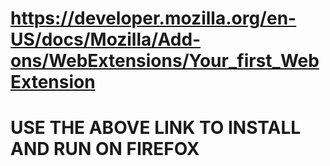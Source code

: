 # https://developer.mozilla.org/en-US/docs/Mozilla/Add-ons/WebExtensions/Your_first_WebExtension

# USE THE ABOVE LINK TO INSTALL AND RUN ON FIREFOX